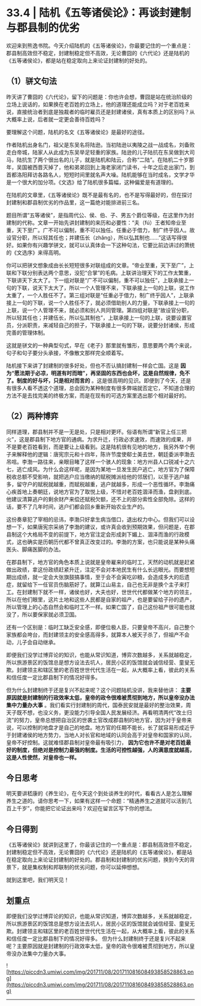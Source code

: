 # 33.4 | 陆机《五等诸侯论》：再谈封建制与郡县制的优劣

欢迎来到熊逸书院。今天介绍陆机的《五等诸侯论》，你最要记住的一个重点是：郡县制高效但不稳定，封建制稳定但不高效，无论曹囧的《六代论》还是陆机的《五等诸侯论》，都是站在稳定取向上来论证封建制的好处的。

## （1）骈文句法

昨天讲了曹囧的《六代论》，留下的问题是：你也许会想，曹囧是站在统治阶级的立场上说话的，如果换在老百姓的立场上，他的道理还能成立吗？对于老百姓来说，直接统治者到底是独裁者的临时雇员还是封建诸侯，真有本质上的区别吗？从大概率上说，后者就一定更会善待百姓吗？

要理解这个问题，陆机的名文《五等诸侯论》是最好的途径。

作者陆机出身名门，祖父是东吴名将陆逊。当初陆逊以夷陵之战一战成名，刘备败走白帝城，陆家人从此成为东吴举足轻重的家族。陆逊的儿子陆抗在东吴做到大司马，陆抗生了两个很出名的儿子，就是陆机和陆云，合称“二陆”。在陆机二十岁那年，吴国被西晋灭掉了，他和弟弟回到上海老家闭门读书，十年之后走出家门，到首都洛阳拜访各路名人，短短时间里就名声大噪。陆机能够在当时成名，文学才华是一个很大的加分项。《文选》给了陆机很多篇幅，这种偏爱是有道理的。

在陆机的文章里，《五等诸侯论》既不是最有名的，也不是写得最好的，但在探讨封建制和郡县制优劣的作品里，这一篇绝对能排进前三名。

题目所谓“五等诸侯”，是指周代公、侯、伯、子、男五个爵位等级，在这里作为封建制的代称。文章一开始先讲封建制的来历和必要性：“夫（fú）王者知帝业至重，天下至广。广不可以偏制，重不可以独任。任重必于借力，制广终乎因人。故设官分职，所以轻其任也；并建伍长（zhǎng），所以弘其制也……”这话写得很好。如果你有兴趣学骈文，就可以认真体会一下这种句法，它要比前边讲过的萧统的《文选序》来得高明。

你可以把骈文想象成由长长短短很多对联组成的文章。“帝业至重，天下至广”，上联和下联分别表达两个意思，没犯“合掌”的毛病。上联讲治理天下的工作太繁重，下联讲天下太大了。下一组对联是“广不可以偏制，重不可以独任”，上联承接上一句的下联，说天下太大了，所以一个人管理不来，下联承接上一句的上联，说工作太重了，一个人胜任不了。第三组对联是“任重必于借力，制广终乎因人”，上联承接上一句的下联，说一个人胜任不了，就必须借助别人的力量，下联承接上一句的上联，说一个人管理不来，就必须和别人共同管理。第四组对联是“故设官分职，所以轻其任也；并建伍长，所以弘其制也”，上联承接上一句的上联，说要设置官员，分派职责，来减轻自己的担子，下联承接上一句的下联，说要分封诸侯，形成完善的管理体制。

这就是骈文的一种典型句式，早在《老子》那里就有雏形，意思要两个两个来说，句子和句子要分头承接，不像散文那样完全顺着写。

陆机接下来讲了封建制的很多好处，但也不否认搞封建制一样会亡国。这是 **因为“愿法期于必凉，明道有时而暗”，再坚固的东西也会坏，这是自然规律，免不了。制度的好与坏，只是相对而言的** 。这是很高明的见识。即便到了今天，还是有很多人看不透这个道理，总会因为某种制度有很多弊端就否定它，不知道合理的方法不是去找完美的终极方案，而是在现有的可选方案里选出那个相对最好的。

## （2）两种博弈

同样道理，郡县制并不是一无是处，只是相对更坏。俗语有所谓“新官上任三把火”，这是郡县制下地方官的通病。为求升迁，行政必求速效，而速效的成果，并不是要老百姓看到，而是要让上级看到。这是陆机很有见地的地方，我另外举个例子来解释他的逻辑：唐宪宗元和十四年，陈许节度使郗士美去世，朝廷委派李渤去吊唁。李渤一路往来，亲眼目睹了这样一个骇人的现象：地方州县人口锐减十之六七，逃亡成风。为什么会这样呢，是因为某地一旦发生民户逃亡，地方官为了保障税收总额不受影响，就把逃户应当缴纳的赋税摊派给他的邻居们，以至于逃户越多，留守户的赋税就越重，而赋税越重，逃户就越多，形成一个恶性循环。李渤痛心疾首地上奏朝廷，说地方官为了取悦上级，不惜对老百姓涸泽而渔，盘剥到底。他建议清算逃户的剩余财产来偿还赋税欠额，还不上的部分索性全部免除。这样的话，要不了几年时间，逃户们都会回乡重新开始农业生产的。

这份奏章犯了宰相的忌讳，李渤只好拿生病当借口，退出权力中心。但我们可以设想一下，如果唐宪宗采纳了李渤的建议，或许真会收到预期效果，但问题是，在郡县制这个大格局不变的前提下，地方官注定会形成剥下媚上、涸泽而渔的行政模式，这也确实是历朝历代都不曾真正改变过的。李渤的方案，也只能说是某种头痛医头、脚痛医脚的办法。

在郡县制下，地方官的角色本质上说就是皇帝雇来的临时工，天然的动机就是赶紧做出政绩，拿这份政绩赶紧升迁，注定不会对本地民生有什么长远眼光。而要想短期出成绩，就一定会大张旗鼓搞事情，至于会不会寅吃卯粮，会造成多大的后遗症，就留给下一任官员伤脑筋好了。就算江山易主，自己也无非是换个主子来打工。在封建制下就不一样，诸侯也好，大夫也好，世世代代都做某个地方的领主，所以在他们眼里，这片土地和这些人民都是自家的祖产，也是要留给子孙的遗产，所以管理上的心态自然会和临时工不一样。如果亡国了，自己这份祖产很可能也就没了，所以要保家就必须卫国。

还有一个区别是：临时工缺乏安全感，即便位极人臣，只要皇帝不高兴，自己整个家族都会垮台，而封建领主的安全感高得多，就算本人被天子杀了，但祖产不会动，儿子会自动继承。

即便我们没学过博弈论的知识，也能从常识知道，博弈次数越多，关系就越稳定，所以旅游景区的饭馆总是想方设法去坑人，居民小区的饭馆就会诚信经营、童叟无欺。封建领主和辖区里的老百姓世世代代生活在一起，从大概率上看，彼此的关系和信任度一定比郡县制下的情况好得多。

但为什么封建制终于还是复兴不起来呢？这个问题陆机没讲，我来替他讲： **主要原因就是封建制的行政效率太低，皇帝的政令很难被贯彻到地方，所以皇帝没办法集中力量办大事** 。我们看实行封建制的周代，国泰民安就是最好的整治效果，周天子既不想，也没义务，更没能力引导全国人民发展经济。再看明清两代“改土归流”的努力，皇帝总想把自治区的世袭土官改成郡县制的地方官，因为对于皇帝来说，可以控制的地盘才是自己的地盘。地方官的任期不能长，长了就容易形成近乎于封建诸侯的地方势力，当地人对长官和地域的认同会高于对皇帝和国家的认同，皇帝不好控制。这就难怪郡县制对皇帝最有吸引力， **因为它也许不是对老百姓最好的制度，但绝对是控制力最强的制度。生活的可控性越强，人的满意度就越高，这是人性使然，对皇帝也一样。**

## 今日思考

明天要讲嵇康的《养生论》，在今天这个到处谈养生的时代，看看古人是怎么理解养生之道的。请你思考一下，如果有这样一个命题：“精通养生之道就可以活到几百上千岁”，你能把它论证出来吗？欢迎在留言区写下你的想法。

## 今日得到

《五等诸侯论》就讲到这里了，你最该记住的一个重点是：郡县制高效但不稳定，封建制稳定但不高效，无论曹囧的《六代论》还是陆机的《五等诸侯论》，都是站在稳定取向上来论证封建制的好处的。郡县制和封建制的优劣问题，换到今天的背景下，就是集权制和邦联制的优劣问题，你可以延伸想想。

就到这里吧，我们明天见！

## 划重点

即便我们没学过博弈论的知识，也能从常识知道，博弈次数越多，关系就越稳定，所以旅游景区的饭馆总是想方设法去坑人，居民小区的饭馆就会诚信经营、童叟无欺。封建领主和辖区里的老百姓世世代代生活在一起，从大概率上看，彼此的关系和信任度一定比郡县制下的情况好得多。
但为什么封建制终于还是复兴不起来呢？主要原因就是封建制的行政效率太低，皇帝的政令很难被贯彻到地方，所以皇帝没办法集中力量办大事。

![https://piccdn3.umiwi.com/img/201711/08/201711081608493858528863.png](https://piccdn3.umiwi.com/img/201711/08/201711081608493858528863.png)

---
